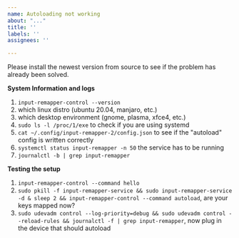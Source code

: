 ```yaml
---
name: Autoloading not working
about: "..."
title: ''
labels: ''
assignees: ''

---
```


Please install the newest version from source to see if the problem has already been solved.

**System Information and logs**

1. `input-remapper-control --version`
2. which linux distro (ubuntu 20.04, manjaro, etc.)
3. which desktop environment (gnome, plasma, xfce4, etc.)
4. `sudo ls -l /proc/1/exe` to check if you are using systemd
5. `cat ~/.config/input-remapper-2/config.json` to see if the "autoload" config is written correctly
6. `systemctl status input-remapper -n 50` the service has to be running
7. `journalctl -b | grep input-remapper`

**Testing the setup**

1. `input-remapper-control --command hello`
2. `sudo pkill -f input-remapper-service && sudo input-remapper-service -d & sleep 2 && input-remapper-control --command autoload`, are your keys mapped now?
3. `sudo udevadm control --log-priority=debug && sudo udevadm control --reload-rules && journalctl -f | grep input-remapper`, now plug in the device that should autoload
